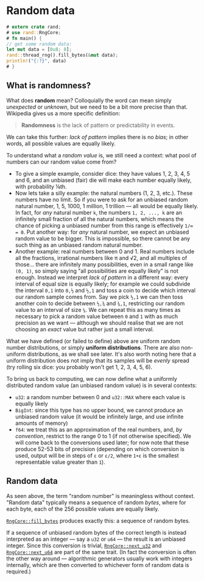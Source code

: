 # Random data

```rust
# extern crate rand;
# use rand::RngCore;
# fn main() {
// get some random data:
let mut data = [0u8; 8];
rand::thread_rng().fill_bytes(&mut data);
println!("{:?}", data)
# }
```

## What is randomness?

What does **random** mean? Colloquially the word can mean simply *unexpected*
or *unknown*, but we need to be a bit more precise than that. Wikipedia gives us
a more specific definition:

> **Randomness** is the lack of pattern or predictability in events.

We can take this further: *lack of pattern* implies there is no *bias*; in
other words, all possible values are equally likely.

To understand what a *random value* is, we still need a context: what pool of
numbers can our random value come from?

-   To give a simple example, consider dice: they have values 1, 2, 3, 4, 5 and
    6, and an unbiased (fair) die will make each number equally likely, with
    probability ⅙th.
-   Now lets take a silly example: the natural numbers (1, 2, 3, etc.). These
    numbers have no limit. So if you were to ask for an unbiased random
    natural number, 1, 5, 1000, 1 million, 1 trillion — all would be equally
    likely. In fact, for *any* natural number `k`, the numbers `1, 2, ..., k`
    are an infinitely small fraction of all the natural numbers, which means the
    chance of picking a unbiased number from this range is effectively `1/∞ = 0`.
    Put another way: for *any* natural number, we expect an unbiased random
    value to be bigger. This is impossible, so there cannot be any such thing as
    an unbiased random natural number.
-   Another example: real numbers between 0 and 1. Real numbers include all the
    fractions, irrational numbers like π and √2, and all multiples of those...
    there are infinitely many possibilities, even in a small range like `(0, 1)`,
    so simply saying "all possibilities are equally likely" is not enough.
    Instead we interpret *lack of pattern* in a different way: every interval
    of equal size is equally likely; for example we could subdivide the interval
    `0,1` into `0,½` and `½,1` and toss a coin to decide which interval our
    random sample comes from. Say we pick `½,1` we can then toss another coin to
    decide between `½,¾` and `¾,1`, restricting our random value to an interval
    of size `¼`. We can repeat this as many times as necessary to pick a random
    value between `0` and `1` with as much precision as we want — although we
    should realise that we are not choosing an *exact* value but rather just a
    small interval.

What we have defined (or failed to define) above are uniform random number
distributions, or simply **uniform distributions**. There are also non-uniform
distributions, as we shall see later. It's also worth noting here that a
uniform distribution does not imply that its samples will be *evenly* spread
(try rolling six dice: you probably won't get 1, 2, 3, 4, 5, 6).

To bring us back to computing, we can now define what a uniformly distributed
random value (an unbiased random value) is in several contexts:

-   `u32`: a random number between 0 and `u32::MAX` where each value is equally
    likely
-   `BigInt`: since this type has no upper bound, we cannot produce an unbiased
    random value (it would be infinitely large, and use infinite amounts of memory)
-   `f64`: we treat this as an approximation of the real numbers, and,
    *by convention*, restrict to the range 0 to 1 (if not otherwise specified).
    We will come back to the conversions used later;
    for now note that these produce 52-53 bits of precision (depending on which
    conversion is used, output will be in steps of `ε` or `ε/2`, where `1+ε` is
    the smallest representable value greater than `1`).

## Random data

As seen above, the term "random number" is meaningless without context. "Random
data" typically means a sequence of random *bytes*, where for each byte, each of
the 256 possible values are equally likely.

[`RngCore::fill_bytes`] produces exactly this: a sequence of random bytes.

If a sequence of unbiased random bytes of the correct length is instead
interpreted as an integer — say a `u32` or `u64` — the result is an unbiased
integer. Since this conversion is trivial, [`RngCore::next_u32`] and
[`RngCore::next_u64`] are part of the same trait. (In fact the conversion is
often the other way around — algorithmic generators usually work with integers
internally, which are then converted to whichever form of random data is
required.)

[`RngCore::fill_bytes`]: https://docs.rs/rand_core/latest/rand_core/trait.RngCore.html#tymethod.fill_bytes
[`RngCore::next_u32`]: https://docs.rs/rand_core/latest/rand_core/trait.RngCore.html#tymethod.next_u32
[`RngCore::next_u64`]: https://docs.rs/rand_core/latest/rand_core/trait.RngCore.html#tymethod.next_u64
